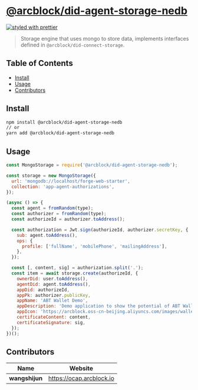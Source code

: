# [**@arcblock/did-agent-storage-nedb**](https://github.com/arcblock/forge-js)

[![styled with prettier](https://img.shields.io/badge/styled_with-prettier-ff69b4.svg)](https://github.com/prettier/prettier)

> Storage engine that uses mongo to store data, implements interfaces defined in `@arcblock/did-connect-storage`.


## Table of Contents

* [Install](#install)
* [Usage](#usage)
* [Contributors](#contributors)


## Install

```sh
npm install @arcblock/did-agent-storage-nedb
// or
yarn add @arcblock/did-agent-storage-nedb
```


## Usage

```js
const MongoStorage = require('@arcblock/did-agent-storage-nedb');

const storage = new MongoStorage({
  url: 'mongodb://localhost/forge-web-starter',
  collection: 'app-agent-authorizations',
});

(async () => {
  const agent = fromRandom(type);
  const authorizer = fromRandom(type);
  const authorizeId = authorizer.toAddress();

  const authorization = Jwt.sign(authorizeId, authorizer.secretKey, {
    sub: agent.toAddress(),
    ops: {
      profile: ['fullName', 'mobilePhone', 'mailingAddress'],
    },
  });

  const [, content, sig] = authorization.split('.');
  const item = await storage.create(authorizeId, {
    ownerDid: user.toAddress(),
    agentDid: agent.toAddress(),
    appDid: authorizeId,
    appPk: authorizer.publicKey,
    appName: 'ABT Wallet Demo',
    appDescription: 'Demo application to show the potential of ABT Wallet',
    appIcon: 'https://arcblock.oss-cn-beijing.aliyuncs.com/images/wallet-round.png',
    certificateContent: content,
    certificateSignature: sig,
  });
})();
```


## Contributors

| Name           | Website                    |
| -------------- | -------------------------- |
| **wangshijun** | <https://ocap.arcblock.io> |

